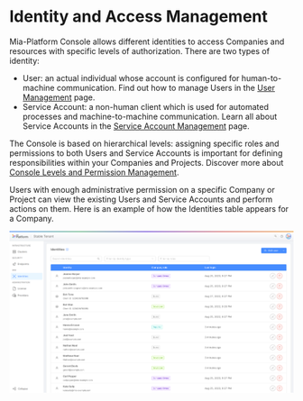 # Identity and Access Management

Mia-Platform Console allows different identities to access Companies and resources with specific levels of authorization. There are two types of identity:
- User: an actual individual whose account is configured for human-to-machine communication. Find out how to manage Users in the [User Management](/development_suite/identity-and-access-management/user-management.md) page. 
- Service Account: a non-human client which is used for automated processes and machine-to-machine communication. Learn all about Service Accounts in the [Service Account Management](/development_suite/identity-and-access-management/service-account-management.md) page. 

The Console is based on hierarchical levels: assigning specific roles and permissions to both Users and Service Accounts is important for defining responsibilities within your Companies and Projects. Discover more about [Console Levels and Permission Management](/development_suite/identity-and-access-management/console-levels-and-permission-management.md).

Users with enough administrative permission on a specific Company or Project can view the existing Users and Service Accounts and perform actions on them. Here is an example of how the Identities table appears for a Company.  

![identities table](./img/identities_table.png)